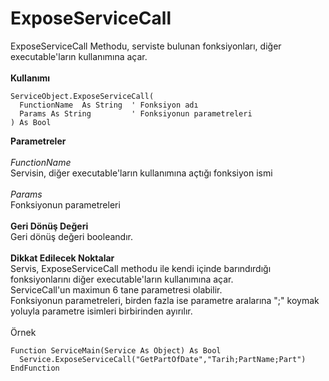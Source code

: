 # ExposeServiceCall

ExposeServiceCall Methodu, serviste bulunan fonksiyonları, diğer executable'ların kullanımına açar.\
\
**Kullanımı**

```
ServiceObject.ExposeServiceCall(
  FunctionName  As String  ' Fonksiyon adı
  Params As String         ' Fonksiyonun parametreleri
) As Bool
```

**Parametreler**\
\
_FunctionName_\
Servisin, diğer executable'ların kullanımına açtığı fonksiyon ismi\
\
_Params_\
Fonksiyonun parametreleri\
\
**Geri Dönüş Değeri**\
Geri dönüş değeri booleandır.\
\
**Dikkat Edilecek Noktalar**\
Servis, ExposeServiceCall methodu ile kendi içinde barındırdığı fonksiyonlarını diğer executable'ların kullanımına açar.\
ServiceCall'un maximun 6 tane parametresi olabilir.\
Fonksiyonun parametreleri, birden fazla ise parametre aralarına ";" koymak yoluyla parametre isimleri birbirinden ayırılır.\
\
Örnek

```
Function ServiceMain(Service As Object) As Bool
  Service.ExposeServiceCall("GetPartOfDate","Tarih;PartName;Part")
EndFunction
```
